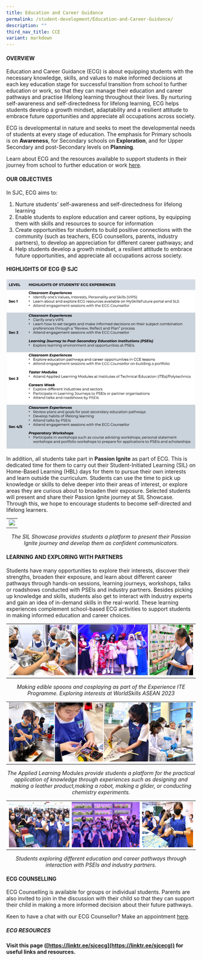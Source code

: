 ```yaml
---
title: Education and Career Guidance
permalink: /student-development/Education-and-Career-Guidance/
description: ""
third_nav_title: CCE
variant: markdown
---
```

<style type="text/css">
figcaption 
{
text-align:center;
font-style: italic;
}
</style>

#### **OVERVIEW**

Education and Career Guidance (ECG) is about equipping students with the necessary knowledge, skills, and values to make informed decisions at each key education stage for successful transition from school to further education or work, so that they can manage their education and career pathways and practise lifelong learning throughout their lives.&nbsp;By nurturing self-awareness and self-directedness for lifelong learning, ECG helps students develop a growth mindset, adaptability and a resilient attitude to embrace future opportunities and appreciate all occupations across society.

ECG is developmental in nature and seeks to meet the developmental needs of students at every stage of education. The emphasis for Primary schools is on&nbsp;**Awareness**, for Secondary schools on&nbsp;**Exploration**, and for Upper Secondary and post-Secondary levels on&nbsp;**Planning**.

Learn about ECG and the resources available to support students in their journey from school to further education or work&nbsp;[here](https://www.moe.gov.sg/education-in-sg/our-programmes/education-and-career-guidance/overview).

#### **OUR OBJECTIVES**
In SJC, ECG aims to:  
      
1.  Nurture students’ self-awareness and self-directedness for lifelong learning
2.  Enable students to explore education and career options, by equipping them with skills and resources to source for information   
3.  Create opportunities for students to build positive connections with the community (such as teachers, ECG counsellors, parents, industry partners), to develop an appreciation for different career pathways; and    
4.  Help students develop a growth mindset, a resilient attitude to embrace future opportunities, and appreciate all occupations across society.

#### **HIGHLIGHTS OF ECG @ SJC**
![](/images/Student%20Development/Education%20and%20Career%20Guidance/ecg.png)

In addition, all students take part in **Passion Ignite** as part of ECG. This is dedicated time for them to carry out their Student-Initiated Learning (SIL) on Home-Based Learning (HBL) days for them to pursue their own interests and learn outside the curriculum. Students can use the time to pick up knowledge or skills to delve deeper into their areas of interest, or explore areas they are curious about to broaden their exposure. Selected students will present and share their Passion Ignite journey at SIL Showcase. Through this, we hope to encourage students to become self-directed and lifelong learners.



|  | 
| -------- |
| ![](/images/Student%20Development/Education%20and%20Career%20Guidance/SIL.png)  | 
<figcaption>The SIL Showcase provides students a platform to present their Passion Ignite journey and develop them as confident communicators.</figcaption>



#### **LEARNING AND EXPLORING WITH PARTNERS**

Students have many opportunities to explore their interests, discover their strengths, broaden their exposure, and learn about different career pathways through hands-on sessions, learning journeys, workshops, talks or roadshows conducted with PSEIs and industry partners. Besides picking up knowledge and skills, students also get to interact with industry experts and gain an idea of in-demand skills in the real-world. These learning experiences complement school-based ECG activities to support students in making informed education and career choices.

||
|-|
|![](/images/Student%20Development/Education%20and%20Career%20Guidance/ECG1a.jpg)|

<figcaption>Making edible spoons and cosplaying as part of the Experience ITE Programme. Exploring interests at WorldSkills ASEAN 2023</figcaption>

||
|-|
|![](/images/Student%20Development/Education%20and%20Career%20Guidance/ECG2a.jpg)|

<figcaption>The Applied Learning Modules provide students a platform for the practical application of knowledge through experiences such as designing and making a leather product,making a robot, making a glider, or conducting chemistry experiments.
	</figcaption>

||
|-
|![](/images/Student%20Development/Education%20and%20Career%20Guidance/ECG3a.jpg)|

<figcaption>Students exploring different education and career pathways through interaction with PSEIs and industry partners.
	</figcaption>


#### **ECG COUNSELLING**

ECG Counselling is available for groups or individual students. Parents are also invited to join in the discussion with their child so that they can support their child in making a more informed decision about their future pathways.

Keen to have a chat with our ECG Counsellor? Make an appointment [here](https://go.gov.sg/sjcecg).

  
##### **ECG RESOURCES**

**Visit this page ([https://linktr.ee/sjcecg](https://linktr.ee/sjcecg)) for useful links and resources.**